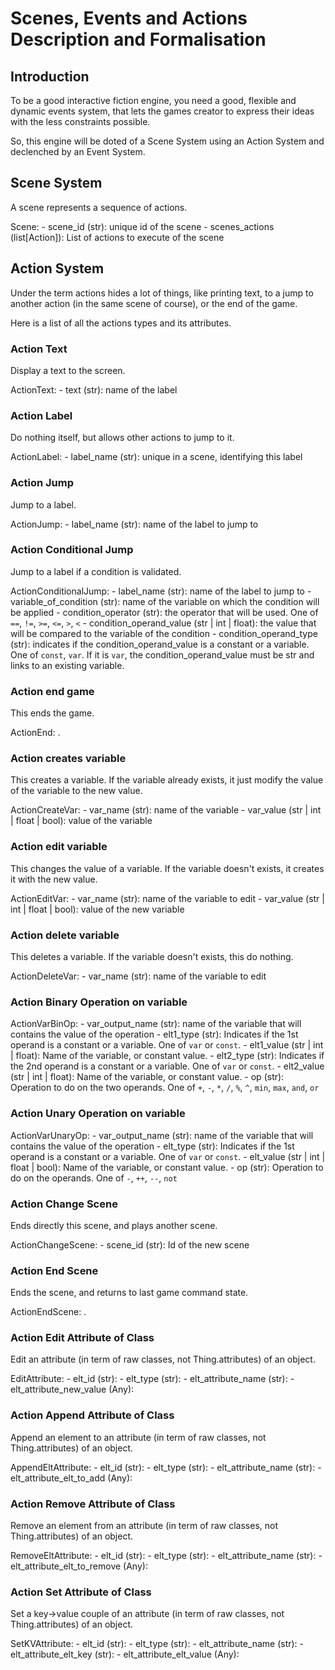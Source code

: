 # Scenes, Events and Actions Description and Formalisation

## Introduction

To be a good interactive fiction engine, you need a good, flexible and dynamic events system, that lets the games creator to express their ideas with the less constraints possible.

So, this engine will be doted of a Scene System using an Action System and declenched by an Event System.

## Scene System

A scene represents a sequence of actions.

Scene:
    - scene_id (str): unique id of the scene
    - scenes_actions (list[Action]): List of actions to execute of the scene

## Action System

Under the term actions hides a lot of things, like printing text, to a jump to another action (in the same scene of course), or the end of the game.

Here is a list of all the actions types and its attributes.

### Action Text

Display a text to the screen.

ActionText:
    - text (str): name of the label

### Action Label

Do nothing itself, but allows other actions to jump to it.

ActionLabel:
    - label_name (str): unique in a scene, identifying this label

### Action Jump

Jump to a label.

ActionJump:
    - label_name (str): name of the label to jump to

### Action Conditional Jump

Jump to a label if a condition is validated.

ActionConditionalJump:
    - label_name (str): name of the label to jump to
    - variable_of_condition (str): name of the variable on which the condition will be applied
    - condition_operator (str): the operator that will be used. One of `==`, `!=`, `>=`, `<=`, `>`, `<`
    - condition_operand_value (str | int | float): the value that will be compared to the variable of the condition
    - condition_operand_type (str): indicates if the condition_operand_value is a constant or a variable. One of `const`, `var`. If it is `var`, the condition_operand_value must be str and links to an existing variable.

### Action end game

This ends the game.

ActionEnd:
.

### Action creates variable

This creates a variable. If the variable already exists, it just modify the value of the variable to the new value.

ActionCreateVar:
    - var_name (str): name of the variable
    - var_value (str | int | float | bool): value of the variable

### Action edit variable

This changes the value of a variable. If the variable doesn't exists, it creates it with the new value.

ActionEditVar:
    - var_name (str): name of the variable to edit
    - var_value (str | int | float | bool): value of the new variable

### Action delete variable

This deletes a variable. If the variable doesn't exists, this do nothing.

ActionDeleteVar:
    - var_name (str): name of the variable to edit

### Action Binary Operation on variable

ActionVarBinOp:
    - var_output_name (str): name of the variable that will contains the value of the operation
    - elt1_type (str): Indicates if the 1st operand is a constant or a variable. One of `var` or `const`.
    - elt1_value (str | int | float): Name of the variable, or constant value.
    - elt2_type (str): Indicates if the 2nd operand is a constant or a variable. One of `var` or `const`.
    - elt2_value (str | int | float): Name of the variable, or constant value.
    - op (str): Operation to do on the two operands. One of `+`, `-`, `*`, `/`, `%`, `^`, `min`, `max`, `and`, `or`

### Action Unary Operation on variable

ActionVarUnaryOp:
    - var_output_name (str): name of the variable that will contains the value of the operation
    - elt_type (str): Indicates if the 1st operand is a constant or a variable. One of `var` or `const`.
    - elt_value (str | int | float | bool): Name of the variable, or constant value.
    - op (str): Operation to do on the operands. One of `-`, `++`, `--`, `not`

### Action Change Scene

Ends directly this scene, and plays another scene.

ActionChangeScene:
    - scene_id (str): Id of the new scene

### Action End Scene

Ends the scene, and returns to last game command state.

ActionEndScene:
.

### Action Edit Attribute of Class

Edit an attribute (in term of raw classes, not Thing.attributes) of an object.

EditAttribute:
    - elt_id (str):
    - elt_type (str):
    - elt_attribute_name (str):
    - elt_attribute_new_value (Any):


### Action Append Attribute of Class

Append an element to an attribute (in term of raw classes, not Thing.attributes) of an object.

AppendEltAttribute:
    - elt_id (str):
    - elt_type (str):
    - elt_attribute_name (str):
    - elt_attribute_elt_to_add (Any):


### Action Remove Attribute of Class

Remove an element from an attribute (in term of raw classes, not Thing.attributes) of an object.

RemoveEltAttribute:
    - elt_id (str):
    - elt_type (str):
    - elt_attribute_name (str):
    - elt_attribute_elt_to_remove (Any):


### Action Set Attribute of Class

Set a key->value couple of an attribute (in term of raw classes, not Thing.attributes) of an object.

SetKVAttribute:
    - elt_id (str):
    - elt_type (str):
    - elt_attribute_name (str):
    - elt_attribute_elt_key (str):
    - elt_attribute_elt_value (Any):


